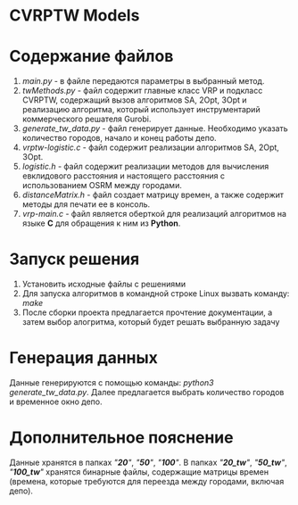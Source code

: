 # CVRPTW Models

# Содержание файлов
1. *main.py* - в файле передаются параметры в выбранный метод.
2. *twMethods.py* - файл содержит главные класс VRP и подкласс CVRPTW, содержащий вызов алгоритмов SA, 2Opt, 3Opt и реализацию алгоритма, который использует инструментарий коммерческого решателя Gurobi. 
3. *generate_tw_data.py* - файл генерирует данные. Необходимо указать количество городов, начало и конец работы депо.
4. *vrptw-logistic.c* - файл содержит реализации алгоритмов SA, 2Opt, 3Opt.
5. *logistic.h* - файл содержит реализации методов для вычисления евклидового расстояния и настоящего расстояния с использованием OSRM между городами.
6. *distanceMatrix.h* - файл создает матрицу времен, а также содержит методы для печати ее в консоль.
7. *vrp-main.c* - файл является оберткой для реализаций алгоритмов на языке **C** для обращения к ним из **Python**.

# Запуск решения

1. Установить исходные файлы с решениями 
2. Для запуска алгоритмов в командной строке Linux вызвать команду: *make*
3. После сборки проекта предлагается прочтение документации, а затем выбор алогритма, который будет решать выбранную задачу

# Генерация данных
Данные генерируются с помощью команды: *python3 generate_tw_data.py*. Далее предлагается выбрать количество городов и временное окно депо.

# Дополнительное пояснение
Данные хранятся в папках *"**20**"*, *"**50**"*, *"**100**"*. В папкаx *"**20_tw**"*, *"**50_tw**"*, *"**100_tw**"* хранятся бинарные файлы, содержащие матрицы времен (времена, которые требуются для переезда между городами, включая депо).
